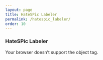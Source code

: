 ```yaml
---
layout: page
title: HateSPic Labeler
permalink: /hatespic_labeler/
order: 10
---
```


### HateSPic Labeler ###

<object data="https://stackoverflow.com/questions/17148357/including-external-html-file-to-another-html-file"> 
    Your browser doesn’t support the object tag. 
</object>
